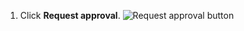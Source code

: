 1. Click **Request approval**.
   ![Request approval button](/assets/images/help/sponsors/request-approval-button.png)
